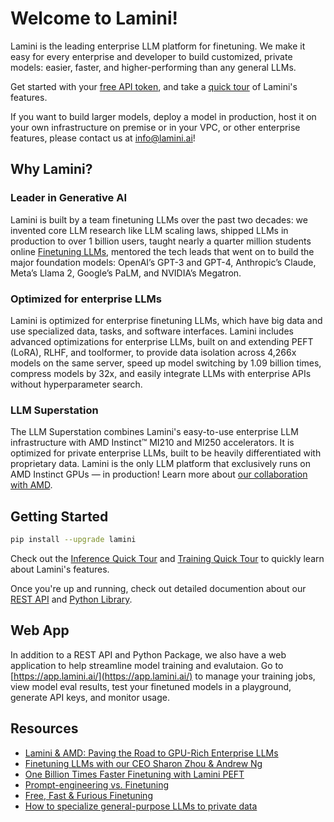 # Welcome to Lamini!

Lamini is the leading enterprise LLM platform for finetuning. We make it easy for every enterprise and developer to build customized, private models: easier, faster, and higher-performing than any general LLMs.

Get started with your [free API token](https://app.lamini.ai), and take a [quick tour](index.md) of Lamini's features.

If you want to build larger models, deploy a model in production, host it on your own infrastructure on premise or in your VPC, or other enterprise features, please contact us at [info@lamini.ai](mailto:info@lamini.ai)!

## Why Lamini?

### Leader in Generative AI
Lamini is built by a team finetuning LLMs over the past two decades: we invented core LLM research like LLM scaling laws, shipped LLMs in production to over 1 billion users, taught nearly a quarter million students online [Finetuning LLMs](https://www.deeplearning.ai/short-courses/finetuning-large-language-models/), mentored the tech leads that went on to build the major foundation models: OpenAI’s GPT-3 and GPT-4, Anthropic’s Claude, Meta’s Llama 2, Google’s PaLM, and NVIDIA’s Megatron.

### Optimized for enterprise LLMs

Lamini is optimized for enterprise finetuning LLMs, which have big data and use specialized data, tasks, and software interfaces. Lamini includes advanced optimizations for enterprise LLMs, built on and extending PEFT (LoRA), RLHF, and toolformer, to provide data isolation across 4,266x models on the same server, speed up model switching by 1.09 billion times, compress models by 32x, and easily integrate LLMs with enterprise APIs without hyperparameter search.

### LLM Superstation 

The LLM Superstation combines Lamini's easy-to-use enterprise LLM infrastructure with AMD Instinct™ MI210 and MI250 accelerators. It is optimized for private enterprise LLMs, built to be heavily differentiated with proprietary data. Lamini is the only LLM platform that exclusively runs on AMD Instinct GPUs — in production! Learn more about [our collaboration with AMD](https://www.lamini.ai/blog/lamini-amd-paving-the-road-to-gpu-rich-enterprise-llms).

## Getting Started
```sh
pip install --upgrade lamini
```

Check out the [Inference Quick Tour](inference/quick_tour.md) and [Training Quick Tour](training/quick_tour.md) to quickly learn about Lamini's features.

Once you're up and running, check out detailed documention about our [REST API](/API_v2/completions) and [Python Library](/python_library). 

## Web App
In addition to a REST API and Python Package, we also have a web application to help streamline model training and evalutaion. Go to [https://app.lamini.ai/](https://app.lamini.ai/) to manage your training jobs, view model eval results, test your finetuned models in a playground, generate API keys, and monitor usage.

## Resources
- [Lamini & AMD: Paving the Road to GPU-Rich Enterprise LLMs](https://www.lamini.ai/blog/lamini-amd-paving-the-road-to-gpu-rich-enterprise-llms)
- [Finetuning LLMs with our CEO Sharon Zhou & Andrew Ng](https://www.lamini.ai/blog/finetuning-llms-with-our-ceo-sharon-zhou-andrew-ng)
- [One Billion Times Faster Finetuning with Lamini PEFT](https://www.lamini.ai/blog/one-billion-times-faster-finetuning-with-lamini-peft)
- [Prompt-engineering vs. Finetuning](https://www.lamini.ai/blog/the-battle-between-prompting-and-finetuning)
- [Free, Fast & Furious Finetuning](https://www.lamini.ai/blog/free-fast-and-furious-finetuning)
- [How to specialize general-purpose LLMs to private data](https://www.lamini.ai/blog/specialize-llms-to-private-data-databricks)

<br><br>

